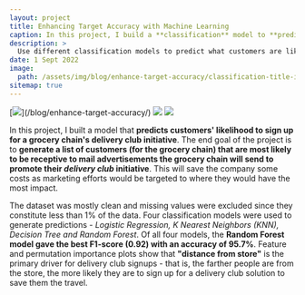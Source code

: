 ```yaml
---
layout: project
title: Enhancing Target Accuracy with Machine Learning
caption: In this project, I build a **classification** model to **predict** which customers will sign up for a grocery store's **Delivery Club**. The final classification model chosen showed an **accuracy of > 95%** and **F1-score of 0.92.**
description: >
  Use different classification models to predict what customers are likely to sign up for Delivery Club.
date: 1 Sept 2022
image: 
  path: /assets/img/blog/enhance-target-accuracy/classification-title-img.png
sitemap: true
---
```


[![](https://img.shields.io/badge/Read_Full_Analysis-blue?)](/blog/enhance-target-accuracy/)
[![](https://img.shields.io/badge/Jupyter-Open_Notebook-blue?logo=Jupyter)](/project-files/enhance-target-accuracy-ml.html)
[![](https://img.shields.io/badge/GitHub-View_in_GitHub-blue?logo=GitHub)](https://github.com/ibiene-ds/enhancing-targeting-accuracy)

In this project, I built a model that **predicts customers' likelihood to sign up for a grocery chain's delivery club initiative**. The end goal of the project is to **generate a list of customers (for the grocery chain) that are most likely to be receptive to mail advertisements the grocery chain will send to promote their *delivery club* initiative**. This will save the company some costs as marketing efforts would be targeted to where they would have the most impact. 

The dataset was mostly clean and missing values were excluded since they constitute less than 1% of the data.  Four classification models were used to generate predictions - *Logistic Regression, K Nearest Neighbors (KNN), Decision Tree and Random Forest*. Of all four models, the **Random Forest model gave the best F1-score (0.92) with an accuracy of 95.7%**. Feature and permutation importance plots show that **"distance from store"** is the primary driver for delivery club signups - that is, the farther people are from the store, the more likely they are to sign up for a delivery club solution to save them the travel.

